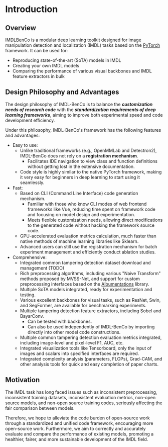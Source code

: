 # Introduction
## Overview
IMDLBenCo is a modular deep learning toolkit designed for image manipulation detection and localization (IMDL) tasks based on the [PyTorch](https://pytorch.org/) framework. It can be used for:
- Reproducing state-of-the-art (SoTA) models in IMDL
- Creating your own IMDL models
- Comparing the performance of various visual backbones and IMDL feature extractors in bulk

## Design Philosophy and Advantages

The design philosophy of IMDL-BenCo is to balance the ***customization needs of research code*** with the ***standardization requirements of deep learning frameworks***, aiming to improve both experimental speed and code development efficiency.

Under this philosophy, IMDL-BenCo's framework has the following features and advantages:
- Easy to use:
  - Unlike traditional frameworks (e.g., OpenMMLab and Detectron2), IMDL-BenCo does not rely on a **registration mechanism**.
    - Facilitates IDE navigation to view class and function definitions without getting lost in the extensive documentation.
  - Code style is highly similar to the native PyTorch framework, making it very easy for beginners in deep learning to start using it seamlessly.
- Fast:
  - Based on CLI (Command Line Interface) code generation mechanism.
    - Familiar with those who know CLI modes of web frontend frameworks like Vue, reducing time spent on framework code and focusing on model design and experimentation.
    - Meets flexible customization needs, allowing direct modifications to the generated code without hacking the framework source code.
  - GPU-accelerated evaluation metrics calculation, much faster than native methods of machine learning libraries like Sklearn.
  - Advanced users can still use the registration mechanism for batch experiment management and efficiently conduct ablation studies.
- Comprehensive:
  - Integrated common tampering detection dataset download and management (TODO)
  - Rich preprocessing algorithms, including various "Naive Transform" methods proposed by MVSS-Net, and support for custom preprocessing interfaces based on the [Albumentations](https://albumentations.ai/) library.
  - Multiple SoTA models integrated, ready for experimentation and testing.
  - Various excellent backbones for visual tasks, such as ResNet, Swin, and SegFormer, are available for benchmarking experiments.
  - Multiple tampering detection feature extractors, including Sobel and BayarConv.
    - Can be tested with backbones.
    - Can also be used independently of IMDL-BenCo by importing directly into other model code constructions.
  - Multiple common tampering detection evaluation metrics integrated, including image-level and pixel-level F1, AUC, etc.
  - Integrated visualization tools like Tensorboard, only the input of images and scalars into specified interfaces are required.
  - Integrated complexity analysis (parameters, FLOPs), Grad-CAM, and other analysis tools for quick and easy completion of paper charts.


## Motivation

The IMDL task has long faced issues such as inconsistent preprocessing, inconsistent training datasets, inconsistent evaluation metrics, non-open source models, and non-open source training codes, seriously affecting the fair comparison between models. 

Therefore, we hope to alleviate the code burden of open-source work through a standardized and unified code framework, encouraging more open-source work. Furthermore, we aim to correctly and accurately evaluate and compare the performance of existing models, promoting a healthier, fairer, and more sustainable development of the IMDL field.
